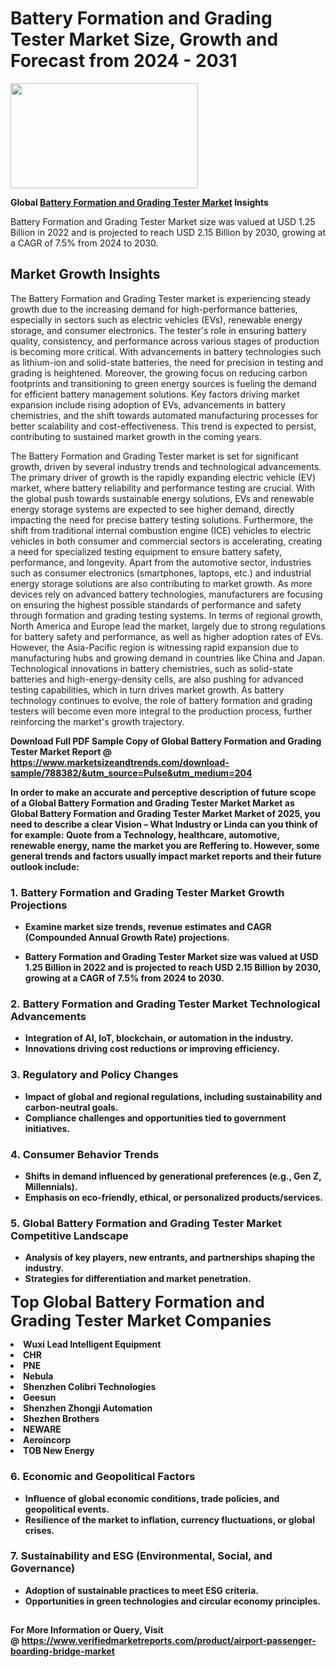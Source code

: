 <H1>Battery Formation and Grading Tester Market Size, Growth and Forecast from 2024 - 2031</H1><img class="aligncenter size-medium wp-image-584254" src="https://thirdeyenews.in/wp-content/uploads/2024/09/Global-Market-Research-300x168.jpeg" alt="" width="300" height="168" /><p><strong>Global&nbsp;<a href="https://www.marketsizeandtrends.com/download-sample/788382/&amp;utm_source=Pulse&amp;utm_medium=204">Battery Formation and Grading Tester Market</a> Insights</strong></p><p>Battery Formation and Grading Tester Market size was valued at USD 1.25 Billion in 2022 and is projected to reach USD 2.15 Billion by 2030, growing at a CAGR of 7.5% from 2024 to 2030.</p><p><h2>Market Growth Insights</h2> <p>The Battery Formation and Grading Tester market is experiencing steady growth due to the increasing demand for high-performance batteries, especially in sectors such as electric vehicles (EVs), renewable energy storage, and consumer electronics. The tester's role in ensuring battery quality, consistency, and performance across various stages of production is becoming more critical. With advancements in battery technologies such as lithium-ion and solid-state batteries, the need for precision in testing and grading is heightened. Moreover, the growing focus on reducing carbon footprints and transitioning to green energy sources is fueling the demand for efficient battery management solutions. Key factors driving market expansion include rising adoption of EVs, advancements in battery chemistries, and the shift towards automated manufacturing processes for better scalability and cost-effectiveness. This trend is expected to persist, contributing to sustained market growth in the coming years. </p> <p><strong></strong></p> <p>The Battery Formation and Grading Tester market is set for significant growth, driven by several industry trends and technological advancements. The primary driver of growth is the rapidly expanding electric vehicle (EV) market, where battery reliability and performance testing are crucial. With the global push towards sustainable energy solutions, EVs and renewable energy storage systems are expected to see higher demand, directly impacting the need for precise battery testing solutions. Furthermore, the shift from traditional internal combustion engine (ICE) vehicles to electric vehicles in both consumer and commercial sectors is accelerating, creating a need for specialized testing equipment to ensure battery safety, performance, and longevity. Apart from the automotive sector, industries such as consumer electronics (smartphones, laptops, etc.) and industrial energy storage solutions are also contributing to market growth. As more devices rely on advanced battery technologies, manufacturers are focusing on ensuring the highest possible standards of performance and safety through formation and grading testing systems. In terms of regional growth, North America and Europe lead the market, largely due to strong regulations for battery safety and performance, as well as higher adoption rates of EVs. However, the Asia-Pacific region is witnessing rapid expansion due to manufacturing hubs and growing demand in countries like China and Japan. Technological innovations in battery chemistries, such as solid-state batteries and high-energy-density cells, are also pushing for advanced testing capabilities, which in turn drives market growth. As battery technology continues to evolve, the role of battery formation and grading testers will become even more integral to the production process, further reinforcing the market's growth trajectory. <p><strong></p><p><span class=""><strong>Download Full PDF Sample Copy of Global Battery Formation and Grading Tester Market Report</strong> @ <a href="https://www.marketsizeandtrends.com/download-sample/788382/&amp;utm_source=Pulse&amp;utm_medium=204" target="_blank">https://www.marketsizeandtrends.com/download-sample/788382/&amp;utm_source=Pulse&amp;utm_medium=204</a></span></p><p>In order to make an accurate and perceptive description of future scope of a Global&nbsp;Battery Formation and Grading Tester Market Market as Global&nbsp;Battery Formation and Grading Tester Market Market of 2025, you need to describe a clear Vision &ndash; What Industry or Linda can you think of for example: Quote from a Technology, healthcare, automotive, renewable energy, name the market you are Reffering to. However, some general trends and factors usually impact market reports and their future outlook include:</p><h3>1.&nbsp;<strong>Battery Formation and Grading Tester Market Growth Projections</strong></h3><ul><li>Examine market size trends, revenue estimates and CAGR (Compounded Annual Growth Rate) projections.</li><li><p>Battery Formation and Grading Tester Market size was valued at USD 1.25 Billion in 2022 and is projected to reach USD 2.15 Billion by 2030, growing at a CAGR of 7.5% from 2024 to 2030.</p></li></ul><h3>2.&nbsp;<strong>Battery Formation and Grading Tester Market Technological Advancements</strong></h3><ul><li>Integration of AI, IoT, blockchain, or automation in the industry.</li><li>Innovations driving cost reductions or improving efficiency.</li></ul><h3>3.&nbsp;<strong>Regulatory and Policy Changes</strong></h3><ul><li>Impact of global and regional regulations, including sustainability and carbon-neutral goals.</li><li>Compliance challenges and opportunities tied to government initiatives.</li></ul><h3>4.&nbsp;<strong>Consumer Behavior Trends</strong></h3><ul><li>Shifts in demand influenced by generational preferences (e.g., Gen Z, Millennials).</li><li>Emphasis on eco-friendly, ethical, or personalized products/services.</li></ul><h3>5.&nbsp;<strong>Global Battery Formation and Grading Tester Market Competitive Landscape</strong></h3><ul><li>Analysis of key players, new entrants, and partnerships shaping the industry.</li><li>Strategies for differentiation and market penetration.</li></ul><p data-pm-slice="1 1 []"><span style="color: inherit; font-family: inherit; font-size: 25px;">Top Global Battery Formation and Grading Tester Market Companies</span></p><div class="" data-test-id=""><p><li>Wuxi Lead Intelligent Equipment</li><li> CHR</li><li> PNE</li><li> Nebula</li><li> Shenzhen Colibri Technologies</li><li> Geesun</li><li> Shenzhen Zhongji Automation</li><li> Shezhen Brothers</li><li> NEWARE</li><li> Aeroincorp</li><li> TOB New Energy</li></p></div><h3>6.&nbsp;<strong>Economic and Geopolitical Factors</strong></h3><ul><li>Influence of global economic conditions, trade policies, and geopolitical events.</li><li>Resilience of the market to inflation, currency fluctuations, or global crises.</li></ul><h3>7.&nbsp;<strong>Sustainability and ESG (Environmental, Social, and Governance)</strong></h3><ul><li>Adoption of sustainable practices to meet ESG criteria.</li><li>Opportunities in green technologies and circular economy principles.</li></ul><h2><strong style="font-size: 14px;">For More Information or Query, Visit @&nbsp;</strong><a style="background-color: #ffffff; font-size: 14px;" href="https://www.marketsizeandtrends.com/report/battery-formation-and-grading-tester-market/" target="_blank">https://www.verifiedmarketreports.com/product/airport-passenger-boarding-bridge-market</a></h2>
